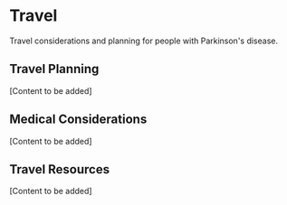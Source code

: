 # Travel

Travel considerations and planning for people with Parkinson's disease.

## Travel Planning

[Content to be added]

## Medical Considerations

[Content to be added]

## Travel Resources

[Content to be added]